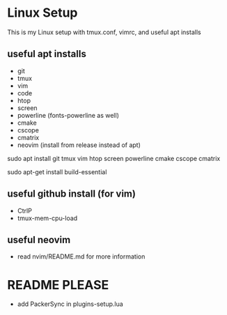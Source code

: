 # Linux Setup

This is my Linux setup with tmux.conf, vimrc, and useful apt installs

## useful apt installs

* git
* tmux
* vim
* code
* htop
* screen
* powerline (fonts-powerline as well)
* cmake
* cscope
* cmatrix
* neovim (install from release instead of apt)

sudo apt install git tmux vim htop screen powerline cmake cscope cmatrix

sudo apt-get install build-essential

## useful github install (for vim)

* CtrlP
* tmux-mem-cpu-load

## useful neovim

 * read nvim/README.md for more information

# README PLEASE

 * add PackerSync in plugins-setup.lua
 
 
